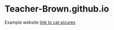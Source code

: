 # Teacher-Brown.github.io
Example website
<a href="https://freecatphoto.com">link to cat picures </a>
